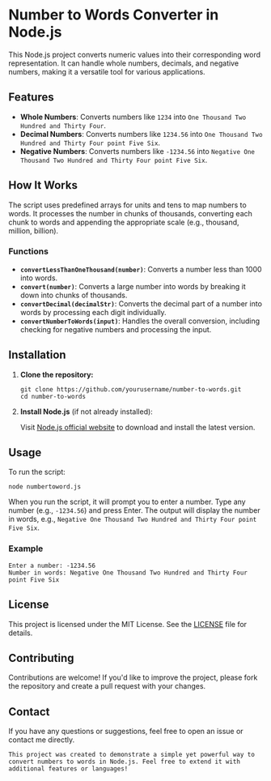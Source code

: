 # Number to Words Converter in Node.js

This Node.js project converts numeric values into their corresponding word representation. It can handle whole numbers, decimals, and negative numbers, making it a versatile tool for various applications.

## Features

- **Whole Numbers**: Converts numbers like `1234` into `One Thousand Two Hundred and Thirty Four`.
- **Decimal Numbers**: Converts numbers like `1234.56` into `One Thousand Two Hundred and Thirty Four point Five Six`.
- **Negative Numbers**: Converts numbers like `-1234.56` into `Negative One Thousand Two Hundred and Thirty Four point Five Six`.

## How It Works

The script uses predefined arrays for units and tens to map numbers to words. It processes the number in chunks of thousands, converting each chunk to words and appending the appropriate scale (e.g., thousand, million, billion).

### Functions

- **`convertLessThanOneThousand(number)`**: Converts a number less than 1000 into words.
- **`convert(number)`**: Converts a large number into words by breaking it down into chunks of thousands.
- **`convertDecimal(decimalStr)`**: Converts the decimal part of a number into words by processing each digit individually.
- **`convertNumberToWords(input)`**: Handles the overall conversion, including checking for negative numbers and processing the input.

## Installation

1. **Clone the repository:**

   ```
   git clone https://github.com/yourusername/number-to-words.git
   cd number-to-words
   ```

2. **Install Node.js** (if not already installed):

   Visit [Node.js official website](https://nodejs.org) to download and install the latest version.

## Usage

To run the script:

```
node numbertoword.js
```

When you run the script, it will prompt you to enter a number. Type any number (e.g., `-1234.56`) and press Enter. The output will display the number in words, e.g., `Negative One Thousand Two Hundred and Thirty Four point Five Six`.

### Example

```
Enter a number: -1234.56
Number in words: Negative One Thousand Two Hundred and Thirty Four point Five Six
```

## License

This project is licensed under the MIT License. See the [LICENSE](LICENSE) file for details.

## Contributing

Contributions are welcome! If you'd like to improve the project, please fork the repository and create a pull request with your changes.

## Contact

If you have any questions or suggestions, feel free to open an issue or contact me directly.


```
This project was created to demonstrate a simple yet powerful way to convert numbers to words in Node.js. Feel free to extend it with additional features or languages!
```
